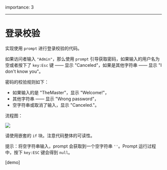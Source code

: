 importance: 3

---

# 登录校验

实现使用 `prompt` 进行登录校验的代码。

如果访问者输入 `"Admin"`，那么使用 `prompt` 引导获取密码，如果输入的用户名为空或者按下了 `key:Esc` 键 —— 显示 "Canceled"，如果是其他字符串 —— 显示 "I don't know you"。

密码的校验规则如下：

- 如果输入的是 "TheMaster"，显示 "Welcome!"，
- 其他字符串 —— 显示 "Wrong password"，
- 空字符串或取消了输入，显示 "Canceled."。

流程图：

![](ifelse_task.svg)

请使用嵌套的 `if` 块。注意代码整体的可读性。

提示：将空字符串输入，prompt 会获取到一个空字符串 `''`。Prompt 运行过程中，按下 `key:ESC` 键会得到 `null`。

[demo]
